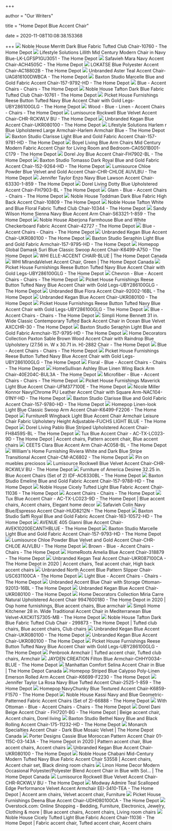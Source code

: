 +++
        
author = "Our Writers"
        
title = "Home Depot Blue Accent Chair"
        
date = 2020-11-08T10:08:38.153368
        
+++
[ ![](https://images.homedepot-static.com/productImages/05b55d9d-1d7d-455e-b32c-70b49c32488d/svn/dark-blue-noble-house-accent-chairs-10760-64_600.jpg)](https://images.homedepot-static.com/productImages/05b55d9d-1d7d-455e-b32c-70b49c32488d/svn/dark-blue-noble-house-accent-chairs-10760-64_600.jpg) Noble House Merritt Dark Blue Fabric Tufted Club Chair-10760 - The Home  Depot
[ ![](https://images.homedepot-static.com/productImages/c70c272d-8fb5-4df7-8c53-85642593c60f/svn/navy-blue-lifestyle-solutions-accent-chairs-lk-lgfsp1gu3051-64_600.jpg)](https://images.homedepot-static.com/productImages/c70c272d-8fb5-4df7-8c53-85642593c60f/svn/navy-blue-lifestyle-solutions-accent-chairs-lk-lgfsp1gu3051-64_600.jpg) Lifestyle Solutions Lillith Mid Century Modern Chair in Navy Blue-LK-LGFSP1GU3051  - The Home Depot
[ ![](https://images.homedepot-static.com/productImages/06cff0c2-35ec-42b7-90c3-153152e0ecd8/svn/navy-safavieh-accent-chairs-ach4505c-64_600.jpg)](https://images.homedepot-static.com/productImages/06cff0c2-35ec-42b7-90c3-153152e0ecd8/svn/navy-safavieh-accent-chairs-ach4505c-64_600.jpg) Safavieh Mara Navy Accent Chair-ACH4505C - The Home Depot
[ ![](https://images.homedepot-static.com/productImages/cfbc2cec-0f92-49b9-8a1a-acb001567b01/svn/blue-lokatse-accent-chairs-ac18802b-64_600.jpg)](https://images.homedepot-static.com/productImages/cfbc2cec-0f92-49b9-8a1a-acb001567b01/svn/blue-lokatse-accent-chairs-ac18802b-64_600.jpg) LOKATSE Blue Polyester Accent Chair-AC18802B - The Home Depot
[ ![](https://images.homedepot-static.com/productImages/5c0cc4cf-8bf5-439a-b952-132c47750caa/svn/teal-accent-chairs-uag816100dwbca-64_600.jpg)](https://images.homedepot-static.com/productImages/5c0cc4cf-8bf5-439a-b952-132c47750caa/svn/teal-accent-chairs-uag816100dwbca-64_600.jpg) Unbranded Aster Teal Accent Chair-UAG816100DWBCA - The Home Depot
[ ![](https://images.homedepot-static.com/productImages/9b95aaf5-9f9d-4c0b-87d8-3a6bcce01c8b/svn/blue-and-gold-baxton-studio-accent-chairs-157-9792-hd-64_600.jpg)](https://images.homedepot-static.com/productImages/9b95aaf5-9f9d-4c0b-87d8-3a6bcce01c8b/svn/blue-and-gold-baxton-studio-accent-chairs-157-9792-hd-64_600.jpg) Baxton Studio Marcelle Blue and Gold Fabric Accent Chair-157-9792-HD - The Home  Depot
[ ![](https://images.homedepot-static.com/productImages/e73528a8-50fa-4674-b6de-b32541623d5b/svn/blue-and-white-and-dark-brown-noble-house-accent-chairs-42699-64_400.jpg)](https://images.homedepot-static.com/productImages/e73528a8-50fa-4674-b6de-b32541623d5b/svn/blue-and-white-and-dark-brown-noble-house-accent-chairs-42699-64_400.jpg) Blue - Accent Chairs - Chairs - The Home Depot
[ ![](https://images.homedepot-static.com/productImages/074718f1-4c67-44eb-b50a-20b9ad638218/svn/dark-blue-noble-house-accent-chairs-10761-64_600.jpg)](https://images.homedepot-static.com/productImages/074718f1-4c67-44eb-b50a-20b9ad638218/svn/dark-blue-noble-house-accent-chairs-10761-64_600.jpg) Noble House Tafton Dark Blue Fabric Tufted Club Chair-10761 - The Home Depot
[ ![](https://images.homedepot-static.com/productImages/d5bcf012-c76f-41f8-8267-278cd44e1ed9/svn/navy-blue-accent-chairs-uby286100glg-64_600.jpg)](https://images.homedepot-static.com/productImages/d5bcf012-c76f-41f8-8267-278cd44e1ed9/svn/navy-blue-accent-chairs-uby286100glg-64_600.jpg) Picket House Furnishings Reese Button Tufted Navy Blue Accent Chair with  Gold Legs-UBY286100GLG - The Home Depot
[ ![](https://images.homedepot-static.com/productImages/9866d09d-7355-4843-b307-d4e117788a4b/svn/blue-walker-edison-furniture-company-accent-chairs-hdh35uppbbu-64_400.jpg)](https://images.homedepot-static.com/productImages/9866d09d-7355-4843-b307-d4e117788a4b/svn/blue-walker-edison-furniture-company-accent-chairs-hdh35uppbbu-64_400.jpg) Wood - Blue - Linen - Accent Chairs - Chairs - The Home Depot
[ ![](https://images.homedepot-static.com/productImages/fa4abbe9-7d4e-4ccc-820d-4a0f4075bcdd/svn/blue-lumisource-accent-chairs-chr-rckwlv-bu-64_600.jpg)](https://images.homedepot-static.com/productImages/fa4abbe9-7d4e-4ccc-820d-4a0f4075bcdd/svn/blue-lumisource-accent-chairs-chr-rckwlv-bu-64_600.jpg) Lumisource Rockwell Blue Velvet Accent Chair-CHR-RCKWLV BU - The Home Depot
[ ![](https://images.homedepot-static.com/productImages/45bf48cf-c828-4259-8492-0694b6aca74a/svn/blue-accent-chairs-ukr080100-64_1000.jpg)](https://images.homedepot-static.com/productImages/45bf48cf-c828-4259-8492-0694b6aca74a/svn/blue-accent-chairs-ukr080100-64_1000.jpg) Unbranded Kegan Blue Accent Chair-UKR080100 - The Home Depot
[ ![](https://images.homedepot-static.com/productImages/4dc0aec4-1815-42a7-8f11-706ae3cc0b72/svn/blue-lifestyle-solutions-accent-chairs-harlem-armchair-blue-64_600.jpg)](https://images.homedepot-static.com/productImages/4dc0aec4-1815-42a7-8f11-706ae3cc0b72/svn/blue-lifestyle-solutions-accent-chairs-harlem-armchair-blue-64_600.jpg) Lifestyle Solutions Harlem r Blue Upholstered Large Armchair-Harlem Armchair  Blue - The Home Depot
[ ![](https://images.homedepot-static.com/productImages/e2ab6c21-8299-4ecb-84ed-1f445d167c98/svn/light-blue-and-gold-baxton-studio-accent-chairs-157-9781-hd-4f_600.jpg)](https://images.homedepot-static.com/productImages/e2ab6c21-8299-4ecb-84ed-1f445d167c98/svn/light-blue-and-gold-baxton-studio-accent-chairs-157-9781-hd-4f_600.jpg) Baxton Studio Clarisse Light Blue and Gold Fabric Accent Chair-157-9781-HD  - The Home Depot
[ ![](https://images.homedepot-static.com/productImages/16bf6916-7434-448e-b1f7-af055325c8ff/svn/blue-boyel-living-accent-chairs-ca0501b001-c179-64_600.jpg)](https://images.homedepot-static.com/productImages/16bf6916-7434-448e-b1f7-af055325c8ff/svn/blue-boyel-living-accent-chairs-ca0501b001-c179-64_600.jpg) Boyel Living Blue Arm Chairs Mid Century Modern Fabric Accent Chair for  Living Room and Bedroom-CA0501B001-C179 - The Home Depot
[ ![](https://images.homedepot-static.com/productImages/1d90ba9f-cfcb-48cc-9cc8-677f0da3acc5/svn/blue-striped-dorel-accent-chairs-fh7902-bl-64_600.jpg)](https://images.homedepot-static.com/productImages/1d90ba9f-cfcb-48cc-9cc8-677f0da3acc5/svn/blue-striped-dorel-accent-chairs-fh7902-bl-64_600.jpg) Dorel Joy Blue Accent Chair-FH7902-BL - The Home Depot
[ ![](https://images.homedepot-static.com/productImages/05e52786-6e48-49e1-baf0-b5c7198ce65c/svn/dark-royal-blue-and-gold-baxton-studio-accent-chairs-152-9264-hd-40_600.jpg)](https://images.homedepot-static.com/productImages/05e52786-6e48-49e1-baf0-b5c7198ce65c/svn/dark-royal-blue-and-gold-baxton-studio-accent-chairs-152-9264-hd-40_600.jpg) Baxton Studio Tomasso Dark Royal Blue and Gold Fabric Accent Chair-152-9264-HD  - The Home Depot
[ ![](https://images.homedepot-static.com/productImages/67112a64-daeb-4d20-812b-8de7e0f5535d/svn/powder-blue-lumisource-accent-chairs-chr-chloe-auvlbu-64_600.jpg)](https://images.homedepot-static.com/productImages/67112a64-daeb-4d20-812b-8de7e0f5535d/svn/powder-blue-lumisource-accent-chairs-chr-chloe-auvlbu-64_600.jpg) Lumisource Chloe Powder Blue Velvet and Gold Accent Chair-CHR-CHLOE AUVLBU  - The Home Depot
[ ![](https://images.homedepot-static.com/productImages/789dc6b4-7bbb-4640-ae81-1a0d8c2aab77/svn/navy-blue-jennifer-taylor-accent-chairs-63330-1-859-64_600.jpg)](https://images.homedepot-static.com/productImages/789dc6b4-7bbb-4640-ae81-1a0d8c2aab77/svn/navy-blue-jennifer-taylor-accent-chairs-63330-1-859-64_600.jpg) Jennifer Taylor Enzo Navy Blue Lawson Accent Chair-63330-1-859 - The Home  Depot
[ ![](https://images.homedepot-static.com/productImages/2d3a3e95-7c34-41bd-841b-e0c3726e4be3/svn/blue-stripe-dorel-living-accent-chairs-fh7903-bl-64_600.jpg)](https://images.homedepot-static.com/productImages/2d3a3e95-7c34-41bd-841b-e0c3726e4be3/svn/blue-stripe-dorel-living-accent-chairs-fh7903-bl-64_600.jpg) Dorel Living Dotty Blue Upholstered Accent Chair-FH7903-BL - The Home Depot
[ ![](https://images.homedepot-static.com/productImages/0662929e-50c7-4383-ad56-71a878538faf/svn/aqua-furniture-of-america-accent-chairs-idi-8091-64_400.jpg)](https://images.homedepot-static.com/productImages/0662929e-50c7-4383-ad56-71a878538faf/svn/aqua-furniture-of-america-accent-chairs-idi-8091-64_400.jpg) Glam - Blue - Accent Chairs - Chairs - The Home Depot
[ ![](https://images.homedepot-static.com/productImages/106d9363-afdb-4c09-be0c-efe14e29885e/svn/dark-blue-noble-house-accent-chairs-10809-40_600.jpg)](https://images.homedepot-static.com/productImages/106d9363-afdb-4c09-be0c-efe14e29885e/svn/dark-blue-noble-house-accent-chairs-10809-40_600.jpg) Noble House Toddman Dark Blue Fabric High Back Accent Chair-10809 - The Home  Depot
[ ![](https://images.homedepot-static.com/productImages/073a56c6-7169-4d89-ae8d-43fbe11e125d/svn/blue-floral-noble-house-accent-chairs-10344-40_600.jpg)](https://images.homedepot-static.com/productImages/073a56c6-7169-4d89-ae8d-43fbe11e125d/svn/blue-floral-noble-house-accent-chairs-10344-40_600.jpg) Noble House Tafton White and Blue Floral Fabric Tufted Club Chair-10344 -  The Home Depot
[ ![](https://images.homedepot-static.com/productImages/73ff2b44-f165-45d3-86eb-812df783e26e/svn/navy-blue-velvet-sandy-wilson-home-accent-chairs-s63321-1-859-64_600.jpg)](https://images.homedepot-static.com/productImages/73ff2b44-f165-45d3-86eb-812df783e26e/svn/navy-blue-velvet-sandy-wilson-home-accent-chairs-s63321-1-859-64_600.jpg) Sandy Wilson Home Sienna Navy Blue Accent Arm Chair-S63321-1-859 - The Home  Depot
[ ![](https://images.homedepot-static.com/productImages/d92c5ce4-7a64-4e57-8a9b-ec35b0fcbbc8/svn/blue-and-white-matte-black-noble-house-accent-chairs-42727-64_600.jpg)](https://images.homedepot-static.com/productImages/d92c5ce4-7a64-4e57-8a9b-ec35b0fcbbc8/svn/blue-and-white-matte-black-noble-house-accent-chairs-42727-64_600.jpg) Noble House Aberjona Farmhouse Blue and White Checkerboard Fabric Accent  Chair-42727 - The Home Depot
[ ![](https://images.homedepot-static.com/catalog/productImages/300/45/455bd7f4-5b5c-457c-bdc6-3c030e8afd25_300.jpg)](https://images.homedepot-static.com/catalog/productImages/300/45/455bd7f4-5b5c-457c-bdc6-3c030e8afd25_300.jpg) Blue - Accent Chairs - Chairs - The Home Depot
[ ![](https://images.homedepot-static.com/productImages/a524ebbe-6113-4115-b9bf-6b23b9795896/svn/blue-accent-chairs-ukr080100-31_600.jpg)](https://images.homedepot-static.com/productImages/a524ebbe-6113-4115-b9bf-6b23b9795896/svn/blue-accent-chairs-ukr080100-31_600.jpg) Unbranded Kegan Blue Accent Chair-UKR080100 - The Home Depot
[ ![](https://images.homedepot-static.com/productImages/93225eb6-8554-445a-abe3-b49efee4d1d4/svn/light-blue-and-gold-baxton-studio-accent-chairs-157-9795-hd-64_600.jpg)](https://images.homedepot-static.com/productImages/93225eb6-8554-445a-abe3-b49efee4d1d4/svn/light-blue-and-gold-baxton-studio-accent-chairs-157-9795-hd-64_600.jpg) Baxton Studio Seraphin Light Blue and Gold Fabric Armchair-157-9795-HD -  The Home Depot
[ ![](https://images.homedepot-static.com/productImages/6c9c4a6d-063f-46c1-b909-c5a98b45594c/svn/blue-and-white-homepop-accent-chairs-k6499-a750-64_1000.jpg)](https://images.homedepot-static.com/productImages/6c9c4a6d-063f-46c1-b909-c5a98b45594c/svn/blue-and-white-homepop-accent-chairs-k6499-a750-64_1000.jpg) Homepop Global Damask Suri Blue Classic Swoop Accent Chair-K6499-A750 - The Home  Depot
[ ![](https://homedepot.scene7.com/is/image/homedepotcanada/p_1001093262.jpg?wid=1000&hei=1000&op_sharpen=1)](https://homedepot.scene7.com/is/image/homedepotcanada/p_1001093262.jpg?wid=1000&hei=1000&op_sharpen=1) WHI ELLE-ACCENT CHAIR-BLUE | The Home Depot Canada
[ ![](https://homedepot.scene7.com/is/image/homedepotcanada/p_1001209544.jpg?wid=1000&hei=1000&op_sharpen=1)](https://homedepot.scene7.com/is/image/homedepotcanada/p_1001209544.jpg?wid=1000&hei=1000&op_sharpen=1) WHI MIrandaVelvet Accent Chair, Green | The Home Depot Canada
[ ![](https://images.homedepot-static.com/productImages/2b4bc6e8-3c38-4493-a495-fc414feab51e/svn/navy-blue-accent-chairs-uby286100glg-c3_600.jpg)](https://images.homedepot-static.com/productImages/2b4bc6e8-3c38-4493-a495-fc414feab51e/svn/navy-blue-accent-chairs-uby286100glg-c3_600.jpg) Picket House Furnishings Reese Button Tufted Navy Blue Accent Chair with  Gold Legs-UBY286100GLG - The Home Depot
[ ![](https://images.homedepot-static.com/productImages/646ec899-2b87-49ea-b9dd-83f78e4b7f6c/svn/chevron-accent-chairs-90012-27-64_400.jpg)](https://images.homedepot-static.com/productImages/646ec899-2b87-49ea-b9dd-83f78e4b7f6c/svn/chevron-accent-chairs-90012-27-64_400.jpg) Chevron - Blue - Accent Chairs - Chairs - The Home Depot
[ ![](https://images.homedepot-static.com/productImages/3a2c14b2-85af-4897-ad15-a75f0f4e1dd7/svn/navy-blue-accent-chairs-uby286100glg-66_600.jpg)](https://images.homedepot-static.com/productImages/3a2c14b2-85af-4897-ad15-a75f0f4e1dd7/svn/navy-blue-accent-chairs-uby286100glg-66_600.jpg) Picket House Furnishings Reese Button Tufted Navy Blue Accent Chair with  Gold Legs-UBY286100GLG - The Home Depot
[ ![](https://images.homedepot-static.com/productImages/c1107f2e-dd80-4967-ac6a-7bd4fde388c4/svn/blue-accent-chairs-92002-16bl-64_600.jpg)](https://images.homedepot-static.com/productImages/c1107f2e-dd80-4967-ac6a-7bd4fde388c4/svn/blue-accent-chairs-92002-16bl-64_600.jpg) Unbranded Blue Flora Accent Chair-92002-16BL - The Home Depot
[ ![](https://images.homedepot-static.com/productImages/ea1b2783-686c-4d77-829c-5683570630af/svn/blue-accent-chairs-ukr080100-1f_600.jpg)](https://images.homedepot-static.com/productImages/ea1b2783-686c-4d77-829c-5683570630af/svn/blue-accent-chairs-ukr080100-1f_600.jpg) Unbranded Kegan Blue Accent Chair-UKR080100 - The Home Depot
[ ![](https://images.homedepot-static.com/productImages/7aecaffa-2910-40e9-bfe5-dbefd9258324/svn/navy-blue-accent-chairs-uby286100glg-40_600.jpg)](https://images.homedepot-static.com/productImages/7aecaffa-2910-40e9-bfe5-dbefd9258324/svn/navy-blue-accent-chairs-uby286100glg-40_600.jpg) Picket House Furnishings Reese Button Tufted Navy Blue Accent Chair with  Gold Legs-UBY286100GLG - The Home Depot
[ ![](https://images.homedepot-static.com/productImages/462cc96e-558f-469d-ae28-a752d3df9d20/svn/azure-modway-accent-chairs-eei-1178-azu-64_400.jpg)](https://images.homedepot-static.com/productImages/462cc96e-558f-469d-ae28-a752d3df9d20/svn/azure-modway-accent-chairs-eei-1178-azu-64_400.jpg) Blue - Accent Chairs - Chairs - The Home Depot
[ ![](https://images.homedepot-static.com/productImages/b33a7c68-0f56-4c2c-a3a4-cc084487904b/svn/ocean-blue-simpli-home-accent-chairs-axcchr-30-64_600.jpg)](https://images.homedepot-static.com/productImages/b33a7c68-0f56-4c2c-a3a4-cc084487904b/svn/ocean-blue-simpli-home-accent-chairs-axcchr-30-64_600.jpg) Simpli Home Bennett 31 in. Wide Classic Contemporary Tufted Back Accent  Chair in Ocean Blue Velvet AXCCHR-30 - The Home Depot
[ ![](https://images.homedepot-static.com/productImages/7fd6fbb7-dbdb-4623-ac8f-39fc9fa20857/svn/light-blue-and-gold-baxton-studio-accent-chairs-157-9795-hd-31_600.jpg)](https://images.homedepot-static.com/productImages/7fd6fbb7-dbdb-4623-ac8f-39fc9fa20857/svn/light-blue-and-gold-baxton-studio-accent-chairs-157-9795-hd-31_600.jpg) Baxton Studio Seraphin Light Blue and Gold Fabric Armchair-157-9795-HD -  The Home Depot
[ ![](https://images.homedepot-static.com/productImages/b54d0f58-cf3f-470e-b1ec-c738d4a1cbd4/svn/raindrop-blue-home-decorators-collection-accent-chairs-2882-chair-64_600.jpg)](https://images.homedepot-static.com/productImages/b54d0f58-cf3f-470e-b1ec-c738d4a1cbd4/svn/raindrop-blue-home-decorators-collection-accent-chairs-2882-chair-64_600.jpg) Home Decorators Collection Paxton Sable Brown Wood Accent Chair with  Raindrop Blue Upholstery (27.56 in. W x 30.71 in. H)-2882 Chair - The Home  Depot
[ ![](https://images.homedepot-static.com/catalog/productImages/300/49/49e01906-b38b-49d8-8e4c-b3577db0e4b9_300.jpg)](https://images.homedepot-static.com/catalog/productImages/300/49/49e01906-b38b-49d8-8e4c-b3577db0e4b9_300.jpg) Blue - Accent Chairs - Chairs - The Home Depot
[ ![](https://images.homedepot-static.com/productImages/41289d11-6598-445a-a090-d95d7c0db24f/svn/navy-blue-accent-chairs-uby286100glg-31_600.jpg)](https://images.homedepot-static.com/productImages/41289d11-6598-445a-a090-d95d7c0db24f/svn/navy-blue-accent-chairs-uby286100glg-31_600.jpg) Picket House Furnishings Reese Button Tufted Navy Blue Accent Chair with  Gold Legs-UBY286100GLG - The Home Depot
[ ![](https://images.homedepot-static.com/productImages/65927e06-4069-4215-b1ec-0d25e503dce9/svn/caribbean-blue-creamy-white-floral-handy-living-accent-chairs-a162821-64_400.jpg)](https://images.homedepot-static.com/productImages/65927e06-4069-4215-b1ec-0d25e503dce9/svn/caribbean-blue-creamy-white-floral-handy-living-accent-chairs-a162821-64_400.jpg) Floral - Blue - Accent Chairs - Chairs - The Home Depot
[ ![](https://images.homedepot-static.com/productImages/8667ac5f-3d65-4582-8da2-6d8ed83b4dbc/svn/blue-homesullivan-accent-chairs-40e204c-bul3a-e1_600.jpg)](https://images.homedepot-static.com/productImages/8667ac5f-3d65-4582-8da2-6d8ed83b4dbc/svn/blue-homesullivan-accent-chairs-40e204c-bul3a-e1_600.jpg) HomeSullivan Ashley Blue Linen Wing Back Arm Chair-40E204C-BUL3A - The Home  Depot
[ ![](https://images.homedepot-static.com/productImages/a8e3d427-89b3-4f5c-a12f-189609be1abe/svn/blue-linon-home-decor-accent-chairs-368360mer01u-64_400.jpg)](https://images.homedepot-static.com/productImages/a8e3d427-89b3-4f5c-a12f-189609be1abe/svn/blue-linon-home-decor-accent-chairs-368360mer01u-64_400.jpg) Microfiber - Blue - Accent Chairs - Chairs - The Home Depot
[ ![](https://images.homedepot-static.com/productImages/6d504158-525c-4d95-866d-7787aee063e0/svn/light-blue-picket-house-furnishings-accent-chairs-ufm377100e-64_600.jpg)](https://images.homedepot-static.com/productImages/6d504158-525c-4d95-866d-7787aee063e0/svn/light-blue-picket-house-furnishings-accent-chairs-ufm377100e-64_600.jpg) Picket House Furnishings Maverick Light Blue Accent Chair-UFM377100E - The Home  Depot
[ ![](https://images.homedepot-static.com/productImages/0417aff5-c6b1-42bd-b627-d52089c360de/svn/navy-chrome-pu-leather-nicole-miller-accent-chairs-nac104-01ny-hd-31_600.jpg)](https://images.homedepot-static.com/productImages/0417aff5-c6b1-42bd-b627-d52089c360de/svn/navy-chrome-pu-leather-nicole-miller-accent-chairs-nac104-01ny-hd-31_600.jpg) Nicole Miller Konnor Navy/Chrome PU Leather Accent Chair with Square  Arm-NAC104-01NY-HD - The Home Depot
[ ![](https://images.homedepot-static.com/productImages/455fb251-468e-4ab4-84fb-7844d359124e/svn/blue-and-gold-baxton-studio-accent-chairs-157-9780-hd-64_600.jpg)](https://images.homedepot-static.com/productImages/455fb251-468e-4ab4-84fb-7844d359124e/svn/blue-and-gold-baxton-studio-accent-chairs-157-9780-hd-64_600.jpg) Baxton Studio Clarisse Blue and Gold Fabric Accent Chair-157-9780-HD - The Home  Depot
[ ![](https://images.homedepot-static.com/productImages/33a13cf6-dc4e-4aba-9c81-b88e23427796/svn/light-blue-homepop-accent-chairs-k6499-f2206-64_600.jpg)](https://images.homedepot-static.com/productImages/33a13cf6-dc4e-4aba-9c81-b88e23427796/svn/light-blue-homepop-accent-chairs-k6499-f2206-64_600.jpg) Homepop Linen-look Light Blue Classic Swoop Arm Accent Chair-K6499-F2206 -  The Home Depot
[ ![](https://images.homedepot-static.com/productImages/55fa59b6-c605-4938-8bde-e891679f9c81/svn/blue-furniturer-accent-chairs-fuchs-light-blue-64_600.jpg)](https://images.homedepot-static.com/productImages/55fa59b6-c605-4938-8bde-e891679f9c81/svn/blue-furniturer-accent-chairs-fuchs-light-blue-64_600.jpg) FurnitureR Wingback Light Blue Accent Chair Armchair Leisure Chair Fabric  Upholstery Height Adjustable-FUCHS LIGHT BLUE - The Home Depot
[ ![](https://images.homedepot-static.com/productImages/dbe6adc1-a666-42b7-95f8-4ddcb84a10ac/svn/blue-stripe-dorel-living-accent-chairs-fh8459s-bl-64_600.jpg)](https://images.homedepot-static.com/productImages/dbe6adc1-a666-42b7-95f8-4ddcb84a10ac/svn/blue-stripe-dorel-living-accent-chairs-fh8459s-bl-64_600.jpg) Dorel Living Pablo Blue Striped Upholstered Accent Chair-FH8459S-BL - The Home  Depot
[ ![](https://i.pinimg.com/474x/55/d8/f0/55d8f04edf843a3ceac0ffecc74409a9.jpg)](https://i.pinimg.com/474x/55/d8/f0/55d8f04edf843a3ceac0ffecc74409a9.jpg) Tux Blue Accent Chair - AC-TX-LC023-9D - The Home Depot | Accent chairs,  Pattern accent chair, Blue accent chairs
[ ![](https://images.homedepot-static.com/productImages/6cb62518-04fb-488e-91b7-cdc99c37c23e/svn/blue-ceets-accent-chairs-ac058-bl-64_600.jpg)](https://images.homedepot-static.com/productImages/6cb62518-04fb-488e-91b7-cdc99c37c23e/svn/blue-ceets-accent-chairs-ac058-bl-64_600.jpg) CEETS Clara Blue Accent Arm Chair-AC058-BL - The Home Depot
[ ![](https://images.homedepot-static.com/productImages/10d15235-aca9-4189-b114-7c28a6eb51c2/svn/finish-accent-chairs-cm-ac6802-64_600.jpg)](https://images.homedepot-static.com/productImages/10d15235-aca9-4189-b114-7c28a6eb51c2/svn/finish-accent-chairs-cm-ac6802-64_600.jpg) William's Home Furnishing Riviera White and Dark Blue Stripe Transitional Accent  Chair-CM-AC6802 - The Home Depot
[ ![](https://i.pinimg.com/474x/83/63/51/836351db6d8670ef129526f1e2d93cf7.jpg)](https://i.pinimg.com/474x/83/63/51/836351db6d8670ef129526f1e2d93cf7.jpg) Pin on muebles preciosos
[ ![](https://images.homedepot-static.com/productImages/53c27469-3051-474f-8056-e6a2b6d363c1/svn/blue-lumisource-accent-chairs-chr-rckwlv-bu-e1_600.jpg)](https://images.homedepot-static.com/productImages/53c27469-3051-474f-8056-e6a2b6d363c1/svn/blue-lumisource-accent-chairs-chr-rckwlv-bu-e1_600.jpg) Lumisource Rockwell Blue Velvet Accent Chair-CHR-RCKWLV BU - The Home Depot
[ ![](https://images.homedepot-static.com/productImages/27f7dd98-5dbc-4539-8ec2-b251451ba9cd/svn/blue-furniture-of-america-accent-chairs-idf-ac6330bl-64_600.jpg)](https://images.homedepot-static.com/productImages/27f7dd98-5dbc-4539-8ec2-b251451ba9cd/svn/blue-furniture-of-america-accent-chairs-idf-ac6330bl-64_600.jpg) Furniture of America Desiree 32.25 in. Blue Accent Chairs (Set of 2)  IDF-AC6330BL - The Home Depot
[ ![](https://images.homedepot-static.com/productImages/2f85b4b1-3338-4cc1-ba26-20c713e90e94/svn/blue-and-gold-baxton-studio-accent-chairs-157-9788-hd-31_600.jpg)](https://images.homedepot-static.com/productImages/2f85b4b1-3338-4cc1-ba26-20c713e90e94/svn/blue-and-gold-baxton-studio-accent-chairs-157-9788-hd-31_600.jpg) Baxton Studio Emeline Blue and Gold Fabric Accent Chair-157-9788-HD - The Home  Depot
[ ![](https://images.homedepot-static.com/productImages/0edd41a2-7f07-4b40-b0a2-3474b8d4f977/svn/light-blue-and-natural-noble-house-accent-chairs-11036-c3_600.jpg)](https://images.homedepot-static.com/productImages/0edd41a2-7f07-4b40-b0a2-3474b8d4f977/svn/light-blue-and-natural-noble-house-accent-chairs-11036-c3_600.jpg) Noble House Cicely Tufted Light Blue Fabric Accent Chair-11036 - The Home  Depot
[ ![](https://images.homedepot-static.com/productImages/66523961-3ae5-40f1-acde-b04c8d9fcca0/svn/white-and-blue-noble-house-accent-chairs-11808-64_400.jpg)](https://images.homedepot-static.com/productImages/66523961-3ae5-40f1-acde-b04c8d9fcca0/svn/white-and-blue-noble-house-accent-chairs-11808-64_400.jpg) Accent Chairs - Chairs - The Home Depot
[ ![](https://i.pinimg.com/474x/f9/a8/b9/f9a8b9f1a3d300cbd2a1d02162e97a20.jpg)](https://i.pinimg.com/474x/f9/a8/b9/f9a8b9f1a3d300cbd2a1d02162e97a20.jpg) Tux Blue Accent Chair - AC-TX-LC023-9D - The Home Depot | Blue accent chairs,  Accent chairs, Elegant home decor
[ ![](https://images.homedepot-static.com/productImages/7f359dd3-17aa-48d8-b1dd-3ae36ff3a934/svn/navy-blue-espresso-safavieh-accent-chairs-hud8212n-64_600.jpg)](https://images.homedepot-static.com/productImages/7f359dd3-17aa-48d8-b1dd-3ae36ff3a934/svn/navy-blue-espresso-safavieh-accent-chairs-hud8212n-64_600.jpg) Safavieh Colin Navy Blue/Espresso Accent Chair-HUD8212N - The Home Depot
[ ![](https://images.homedepot-static.com/productImages/fd31844b-2720-41ef-b53f-f011479365e4/svn/royal-blue-and-gold-baxton-studio-accent-chairs-163-10572-hd-64_600.jpg)](https://images.homedepot-static.com/productImages/fd31844b-2720-41ef-b53f-f011479365e4/svn/royal-blue-and-gold-baxton-studio-accent-chairs-163-10572-hd-64_600.jpg) Baxton Studio Saffi Royal Blue and Gold Fabric Accent Chair-163-10572-HD -  The Home Depot
[ ![](https://images.homedepot-static.com/productImages/516c6d79-2e0c-4f82-9f2c-65466d855566/svn/blue-avenue-405-accent-chairs-avek10200ecanthblue-64_600.jpg)](https://images.homedepot-static.com/productImages/516c6d79-2e0c-4f82-9f2c-65466d855566/svn/blue-avenue-405-accent-chairs-avek10200ecanthblue-64_600.jpg) AVENUE 405 Gianni Blue Accent Chair-AVEK10200ECANTHBLUE - The Home Depot
[ ![](https://images.homedepot-static.com/productImages/b877ad9e-1e5d-48da-88f6-56cd3e1f8833/svn/light-blue-and-gold-baxton-studio-accent-chairs-157-9793-hd-31_600.jpg)](https://images.homedepot-static.com/productImages/b877ad9e-1e5d-48da-88f6-56cd3e1f8833/svn/light-blue-and-gold-baxton-studio-accent-chairs-157-9793-hd-31_600.jpg) Baxton Studio Marcelle Light Blue and Gold Fabric Accent Chair-157-9793-HD  - The Home Depot
[ ![](https://images.homedepot-static.com/productImages/df80a374-eca8-47fb-94dd-a86a10026475/svn/powder-blue-lumisource-accent-chairs-chr-chloe-auvlbu-31_600.jpg)](https://images.homedepot-static.com/productImages/df80a374-eca8-47fb-94dd-a86a10026475/svn/powder-blue-lumisource-accent-chairs-chr-chloe-auvlbu-31_600.jpg) Lumisource Chloe Powder Blue Velvet and Gold Accent Chair-CHR-CHLOE AUVLBU  - The Home Depot
[ ![](https://images.homedepot-static.com/productImages/7167e48a-efbd-4dea-bc4b-5c91b430f503/svn/navy-modway-accent-chairs-eei-3884-nav-64_1000.jpg)](https://images.homedepot-static.com/productImages/7167e48a-efbd-4dea-bc4b-5c91b430f503/svn/navy-modway-accent-chairs-eei-3884-nav-64_1000.jpg) Brown - Blue - Accent Chairs - Chairs - The Home Depot
[ ![](https://images.homedepot-static.com/productImages/f7e3d326-16e2-4013-b03d-a9abad5baf44/svn/blue-homeroots-accent-chairs-318879-64_600.jpg)](https://images.homedepot-static.com/productImages/f7e3d326-16e2-4013-b03d-a9abad5baf44/svn/blue-homeroots-accent-chairs-318879-64_600.jpg) HomeRoots Amelia Blue Accent Chair-318879 - The Home Depot
[ ![](https://i.pinimg.com/originals/1d/25/48/1d2548f24a046e6937df6cc80de05afc.jpg)](https://i.pinimg.com/originals/1d/25/48/1d2548f24a046e6937df6cc80de05afc.jpg) Unbranded Kegan Teal Accent Chair-UKR087100CA - The Home Depot in 2020 | Accent  chairs, Teal accent chair, High back accent chairs
[ ![](https://images.homedepot-static.com/productImages/e1dfd4ea-f9b6-4ec5-9d59-e9d5b74911da/svn/blue-accent-chairs-usc631100ca-64_600.jpg)](https://images.homedepot-static.com/productImages/e1dfd4ea-f9b6-4ec5-9d59-e9d5b74911da/svn/blue-accent-chairs-usc631100ca-64_600.jpg) Unbranded North Accent Blue Pattern Slipper Chair-USC631100CA - The Home  Depot
[ ![](https://images.homedepot-static.com/productImages/cb960177-78cc-4088-a522-12f76c4b27df/svn/light-blue-furniturer-accent-chairs-cromwell-light-green-64_1000.jpg)](https://images.homedepot-static.com/productImages/cb960177-78cc-4088-a522-12f76c4b27df/svn/light-blue-furniturer-accent-chairs-cromwell-light-green-64_1000.jpg) Light Blue - Accent Chairs - Chairs - The Home Depot
[ ![](https://images.homedepot-static.com/productImages/37c899a0-f669-4bee-87c6-8a11798eaaf8/svn/blue-accent-chairs-92013-16bl-64_600.jpg)](https://images.homedepot-static.com/productImages/37c899a0-f669-4bee-87c6-8a11798eaaf8/svn/blue-accent-chairs-92013-16bl-64_600.jpg) Unbranded Accent Blue Chair with Storage Ottoman-92013-16BL - The Home Depot
[ ![](https://images.homedepot-static.com/productImages/5b1e3728-f40e-40b3-93e6-34c06314fcbd/svn/blue-accent-chairs-ukr080100-76_600.jpg)](https://images.homedepot-static.com/productImages/5b1e3728-f40e-40b3-93e6-34c06314fcbd/svn/blue-accent-chairs-ukr080100-76_600.jpg) Unbranded Kegan Blue Accent Chair-UKR080100 - The Home Depot
[ ![](https://i.pinimg.com/474x/f4/a6/e0/f4a6e065ce5c9fee7201f0d3d3b5e1f0.jpg)](https://i.pinimg.com/474x/f4/a6/e0/f4a6e065ce5c9fee7201f0d3d3b5e1f0.jpg) Home Decorators Collection Miria Carre Natural Upholstered Accent Chair  9947600180 - The Home Depot in 2020 | Osp home furnishings, Blue accent  chairs, Blue armchair
[ ![](https://images.homedepot-static.com/productImages/5a06b179-0f24-40f9-90fa-01d7dca0e54b/svn/mediterranean-blue-simpli-home-accent-chairs-axckits7305-mb-64_600.jpg)](https://images.homedepot-static.com/productImages/5a06b179-0f24-40f9-90fa-01d7dca0e54b/svn/mediterranean-blue-simpli-home-accent-chairs-axckits7305-mb-64_600.jpg) Simpli Home Kitchener 28 in. Wide Traditional Accent Chair in Mediterranean  Blue Velvet-AXCKITS7305-MB - The Home Depot
[ ![](https://i.pinimg.com/474x/35/96/f1/3596f1aad1486ab9c233cb564e7f6bc6.jpg)](https://i.pinimg.com/474x/35/96/f1/3596f1aad1486ab9c233cb564e7f6bc6.jpg) Noble House Tafton Dark Blue Fabric Tufted Club Chair - 299873 - The Home  Depot | Tufted club chairs, Blue accent chairs, Club chairs
[ ![](https://images.homedepot-static.com/productImages/2b3da95a-bc6c-4518-ae1f-9ba1310903a7/svn/blue-accent-chairs-ukr080100-4f_600.jpg)](https://images.homedepot-static.com/productImages/2b3da95a-bc6c-4518-ae1f-9ba1310903a7/svn/blue-accent-chairs-ukr080100-4f_600.jpg) Unbranded Kegan Blue Accent Chair-UKR080100 - The Home Depot
[ ![](https://images.homedepot-static.com/productImages/6658fd97-d7d0-4a57-8fd5-de05caf0ad41/svn/blue-accent-chairs-ukr080100-44_600.jpg)](https://images.homedepot-static.com/productImages/6658fd97-d7d0-4a57-8fd5-de05caf0ad41/svn/blue-accent-chairs-ukr080100-44_600.jpg) Unbranded Kegan Blue Accent Chair-UKR080100 - The Home Depot
[ ![](https://images.homedepot-static.com/productImages/ec78036d-89ce-4324-aa78-4f22197eafb7/svn/navy-blue-accent-chairs-uby286100glg-76_600.jpg)](https://images.homedepot-static.com/productImages/ec78036d-89ce-4324-aa78-4f22197eafb7/svn/navy-blue-accent-chairs-uby286100glg-76_600.jpg) Picket House Furnishings Reese Button Tufted Navy Blue Accent Chair with  Gold Legs-UBY286100GLG - The Home Depot
[ ![](https://i.pinimg.com/originals/35/32/fb/3532fbfa2c33cdc9ac62251c4e446988.jpg)](https://i.pinimg.com/originals/35/32/fb/3532fbfa2c33cdc9ac62251c4e446988.jpg) Penbrook Armchair | Tufted accent chair, Tufted club chairs, Armchair
[ ![](https://images.homedepot-static.com/productImages/8b3ed379-ce1c-4fce-9af3-83b491e31647/svn/blue-jayden-creation-accent-chairs-chhy0034-blue-64_600.jpg)](https://images.homedepot-static.com/productImages/8b3ed379-ce1c-4fce-9af3-83b491e31647/svn/blue-jayden-creation-accent-chairs-chhy0034-blue-64_600.jpg) JAYDEN CREATION Filton Blue Armchair-CHHY0034-BLUE - The Home Depot
[ ![](https://s7d2.scene7.com/is/image/homedepotcanada/p_1001533959.jpg?wid=1000&hei=1000&op_sharpen=1)](https://s7d2.scene7.com/is/image/homedepotcanada/p_1001533959.jpg?wid=1000&hei=1000&op_sharpen=1) Manhattan Comfort Selina Accent Chair in Blue | The Home Depot Canada
[ ![](https://images.homedepot-static.com/productImages/0a0fc1d8-541e-4722-b358-6bfbfc4df705/svn/blue-homepop-accent-chairs-k6699-f2230-64_600.jpg)](https://images.homedepot-static.com/productImages/0a0fc1d8-541e-4722-b358-6bfbfc4df705/svn/blue-homepop-accent-chairs-k6699-f2230-64_600.jpg) Homepop Striped Blue Calypso Poly-Linen Emerson Rolled Arm Accent Chair-K6699-F2230  - The Home Depot
[ ![](https://images.homedepot-static.com/productImages/e46704fe-55a4-4d29-b730-979fc22c6fa4/svn/navy-blue-jennifer-taylor-accent-chairs-2525-1-859-64_600.jpg)](https://images.homedepot-static.com/productImages/e46704fe-55a4-4d29-b730-979fc22c6fa4/svn/navy-blue-jennifer-taylor-accent-chairs-2525-1-859-64_600.jpg) Jennifer Taylor La Rosa Navy Blue Tufted Accent Chair-2525-1-859 - The Home  Depot
[ ![](https://images.homedepot-static.com/productImages/cfbb1a08-54b0-4767-908a-51409d3ec835/svn/navy-homepop-accent-chairs-k6859-f1570-64_600.jpg)](https://images.homedepot-static.com/productImages/cfbb1a08-54b0-4767-908a-51409d3ec835/svn/navy-homepop-accent-chairs-k6859-f1570-64_600.jpg) Homepop NavyChunky Blue Textured Accent Chair-K6859-F1570 - The Home Depot
[ ![](https://images.homedepot-static.com/productImages/487107c5-583b-4f5c-a964-fb1b8ba74a41/svn/navy-and-blue-noble-house-accent-chairs-66888-64_600.jpg)](https://images.homedepot-static.com/productImages/487107c5-583b-4f5c-a964-fb1b8ba74a41/svn/navy-and-blue-noble-house-accent-chairs-66888-64_600.jpg) Noble House Kassi Navy and Blue Geometric-Patterned Fabric Accent Chairs  (Set of 2)-66888 - The Home Depot
[ ![](https://images.homedepot-static.com/productImages/3affcdd5-bb5b-408e-b6c4-60ac1bd913a7/svn/blue-simpli-home-accent-chairs-axcchr-34-bu-64_1000.jpg)](https://images.homedepot-static.com/productImages/3affcdd5-bb5b-408e-b6c4-60ac1bd913a7/svn/blue-simpli-home-accent-chairs-axcchr-34-bu-64_1000.jpg) With Ottoman - Blue - Accent Chairs - Chairs - The Home Depot
[ ![](https://i.pinimg.com/originals/24/96/10/24961069b4d759f7087b3a3141fcda7e.jpg)](https://i.pinimg.com/originals/24/96/10/24961069b4d759f7087b3a3141fcda7e.jpg) Dorel Dani Beige Accent Chair - FH7201-BG - The Home Depot | Beige accent  chair, Accent chairs, Dorel living
[ ![](https://images.homedepot-static.com/productImages/97678237-37fe-48d9-8d4f-582d1f8b9032/svn/navy-blue-and-black-baxton-studio-accent-chairs-175-11232-hd-e1_600.jpg)](https://images.homedepot-static.com/productImages/97678237-37fe-48d9-8d4f-582d1f8b9032/svn/navy-blue-and-black-baxton-studio-accent-chairs-175-11232-hd-e1_600.jpg) Baxton Studio Bethel Navy Blue and Black Rolling Accent Chair-175-11232-HD  - The Home Depot
[ ![](https://homedepot.scene7.com/is/image/homedepotcanada/p_1001296219.jpg?wid=1000&hei=1000&op_sharpen=1)](https://homedepot.scene7.com/is/image/homedepotcanada/p_1001296219.jpg?wid=1000&hei=1000&op_sharpen=1) Monarch Specialties Accent Chair - Dark Blue Mosaic Velvet | The Home Depot  Canada
[ ![](https://i.pinimg.com/originals/cf/a2/f4/cfa2f43595bcc6bc386c88b5ae4d2799.jpg)](https://i.pinimg.com/originals/cf/a2/f4/cfa2f43595bcc6bc386c88b5ae4d2799.jpg) Porter Designs Cassie Blue Moroccan Pattern Accent Chair 01-115C-03-143A -  The Home Depot in 2020 | Pattern accent chair, Blue accent chairs, Accent  chairs
[ ![](https://images.homedepot-static.com/productImages/1b7cebd8-25a4-47c8-a4a5-ade456da06e3/svn/blue-accent-chairs-ukr080100-fa_600.jpg)](https://images.homedepot-static.com/productImages/1b7cebd8-25a4-47c8-a4a5-ade456da06e3/svn/blue-accent-chairs-ukr080100-fa_600.jpg) Unbranded Kegan Blue Accent Chair-UKR080100 - The Home Depot
[ ![](https://i.pinimg.com/originals/0e/fe/39/0efe392016bc4179ebac0a5185e8e5f5.jpg)](https://i.pinimg.com/originals/0e/fe/39/0efe392016bc4179ebac0a5185e8e5f5.jpg) Noble House Chabani Mid-Century Modern Tufted Navy Blue Fabric Accent Chair  53558 | Accent chairs, Accent chair set, Black dining room chairs
[ ![](https://homedepot.scene7.com/is/image/homedepotcanada/p_1001045506.jpg?wid=1000&hei=1000&op_sharpen=1)](https://homedepot.scene7.com/is/image/homedepotcanada/p_1001045506.jpg?wid=1000&hei=1000&op_sharpen=1) Linon Home Decor Modern Occasional Polyester/Polyester Blend Accent Chair  in Blue with Sol... | The Home Depot Canada
[ ![](https://images.homedepot-static.com/productImages/9459514e-3f86-4f17-ac1c-c891a7497ded/svn/blue-lumisource-accent-chairs-chr-rckwlv-bu-a0_600.jpg)](https://images.homedepot-static.com/productImages/9459514e-3f86-4f17-ac1c-c891a7497ded/svn/blue-lumisource-accent-chairs-chr-rckwlv-bu-a0_600.jpg) Lumisource Rockwell Blue Velvet Accent Chair-CHR-RCKWLV BU - The Home Depot
[ ![](https://i.pinimg.com/474x/97/9d/1a/979d1a6ce39e2b5c9dcaa0f83ae604c2.jpg)](https://i.pinimg.com/474x/97/9d/1a/979d1a6ce39e2b5c9dcaa0f83ae604c2.jpg) Modway Admire Teal Scalloped Edge Performance Velvet Accent Armchair  EEI-3410-TEA - The Home Depot | Accent arm chairs, Velvet accent chair,  Furniture
[ ![](https://images.homedepot-static.com/productImages/4568d6b8-0d59-44a3-9ee4-6175e7793ed1/svn/blue-picket-house-furnishings-accent-chairs-udh080100ca-64_600.jpg)](https://images.homedepot-static.com/productImages/4568d6b8-0d59-44a3-9ee4-6175e7793ed1/svn/blue-picket-house-furnishings-accent-chairs-udh080100ca-64_600.jpg) Picket House Furnishings Deena Blue Accent Chair-UDH080100CA - The Home  Depot
[ ![](https://i.pinimg.com/originals/e6/8f/e2/e68fe2a8bf4da7a15dccd5975e523f9b.jpg)](https://i.pinimg.com/originals/e6/8f/e2/e68fe2a8bf4da7a15dccd5975e523f9b.jpg) Overstock.com: Online Shopping - Bedding, Furniture, Electronics, Jewelry,  Clothing & more | Blue accent chairs, Accent chairs, Living room chairs
[ ![](https://i.pinimg.com/originals/92/bb/a8/92bba811385fa09ca61f050283c74b37.jpg)](https://i.pinimg.com/originals/92/bb/a8/92bba811385fa09ca61f050283c74b37.jpg) Noble House Cicely Tufted Light Blue Fabric Accent Chair-11036 - The Home  Depot | Fabric accent chair, Tufted accent chair, Accent chairs
